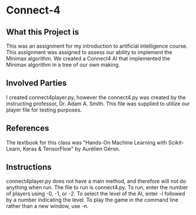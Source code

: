 # Connect-4

## What this Project is
This was an assignment for my introduction to artificial intelligence course. This assignment was assigned to assess our ability to implement the Minimax algorithm. We created a Connect4 AI that implemented the Minimax algorithm in a tree of our own making.

## Involved Parties
I created connect4player.py, however the connect4.py was created by the instructing professor, Dr. Adam A. Smith. This file was supplied to utilize our player file for testing purposes.

## References
The textbook for this class was "Hands-On Machine Learning with Scikit-Learn, Keras & TensorFlow" by Aurélien Géron.

## Instructions
connect4player.py does not have a main method, and therefore will not do anything when run. The file to run is connect4.py. To run, enter the number of players using -0, -1, or -2. To select the level of the AI, enter -l followed by a number indicating the level. To play the game in the command line rather than a new window, use -n.